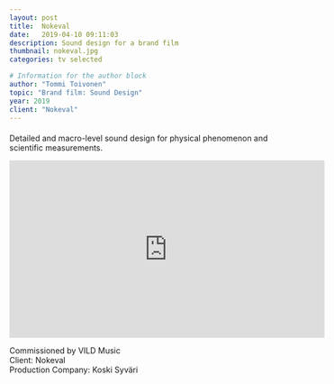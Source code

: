 ```yaml
---
layout: post
title:  Nokeval
date:   2019-04-10 09:11:03
description: Sound design for a brand film
thumbnail: nokeval.jpg
categories: tv selected

# Information for the author block
author: "Tommi Toivonen"
topic: "Brand film: Sound Design"
year: 2019
client: "Nokeval"
---
```


#### 

Detailed and macro-level sound design for physical phenomenon and scientific measurements.

<iframe width="560" height="315" src="https://www.youtube.com/embed/5kIXmqCc5AU" frameborder="0" allow="accelerometer; autoplay; encrypted-media; gyroscope; picture-in-picture" allowfullscreen></iframe>

Commissioned by VILD Music  
Client: Nokeval  
Production Company: Koski Syväri
